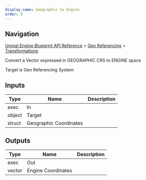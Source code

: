 ```yaml
---
display_name: Geographic to Engine
order: 9
---
```

## Navigation

[Unreal Engine Blueprint API Reference](https://dev.epicgames.com/documentation/en-us/unreal-engine/BlueprintAPI) > [Geo Referencing](https://dev.epicgames.com/documentation/en-us/unreal-engine/BlueprintAPI/GeoReferencing) > [Transformations](https://dev.epicgames.com/documentation/en-us/unreal-engine/BlueprintAPI/GeoReferencing/Transformations)

Convert a Vector expressed in GEOGRAPHIC CRS to ENGINE space

Target is Geo Referencing System

## Inputs

| Type | Name | Description |
| --- | --- | --- |
| exec | In |  |
| object | Target |  |
| struct | Geographic Coordinates |  |

## Outputs

| Type | Name | Description |
| --- | --- | --- |
| exec | Out |  |
| vector | Engine Coordinates |  |
